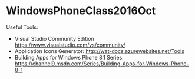 # WindowsPhoneClass2016Oct

Useful Tools:
- Visual Studio Community Edition
https://www.visualstudio.com/vs/community/
- Application Icons Generator: http://wat-docs.azurewebsites.net/Tools
- Building Apps for Windows Phone 8.1 Series.
https://channel9.msdn.com/Series/Building-Apps-for-Windows-Phone-8-1
